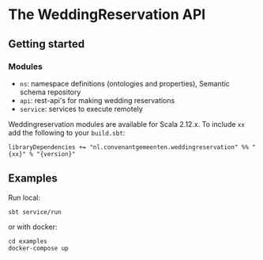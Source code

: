 # The WeddingReservation API


## Getting started

### Modules

- `ns`: namespace definitions (ontologies and properties), Semantic schema repository
- `api`: rest-api's for making wedding reservations
- `service`: services to execute remotely

Weddingreservation modules are available for Scala 2.12.x. 
To include `xx` add the following to your `build.sbt`:
```
libraryDependencies += "nl.convenantgemeenten.weddingreservation" %% "{xx}" % "{version}"
```

## Examples
Run local:
```
sbt service/run
```
or with docker:
```
cd examples
docker-compose up
```
